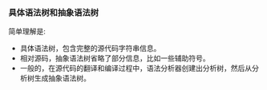 ### 具体语法树和抽象语法树
简单理解是:
- 具体语法树，包含完整的源代码字符串信息。
- 相对源码，抽象语法树省略了部分信息，比如一些辅助符号。
- 一般的，在源代码的翻译和编译过程中，语法分析器创建出分析树，然后从分析树生成抽象语法树。
